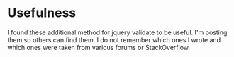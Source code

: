 # Usefulness

I found these additional method for jquery validate to be useful.  I'm posting them so others can find them.  I do not remember which ones I wrote and which ones were taken from various forums or StackOverflow.